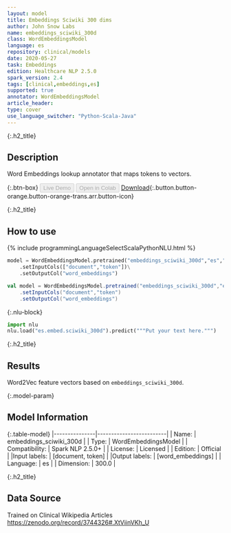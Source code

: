 ```yaml
---
layout: model
title: Embeddings Sciwiki 300 dims
author: John Snow Labs
name: embeddings_sciwiki_300d
class: WordEmbeddingsModel
language: es
repository: clinical/models
date: 2020-05-27
task: Embeddings
edition: Healthcare NLP 2.5.0
spark_version: 2.4
tags: [clinical,embeddings,es]
supported: true
annotator: WordEmbeddingsModel
article_header:
type: cover
use_language_switcher: "Python-Scala-Java"
---
```


{:.h2_title}
## Description
Word Embeddings lookup annotator that maps tokens to vectors.


{:.btn-box}
<button class="button button-orange" disabled>Live Demo</button>
<button class="button button-orange" disabled>Open in Colab</button>
[Download](https://s3.amazonaws.com/auxdata.johnsnowlabs.com/clinical/models/embeddings_sciwiki_300d_es_2.5.0_2.4_1590609454054.zip){:.button.button-orange.button-orange-trans.arr.button-icon}

{:.h2_title}
## How to use 
<div class="tabs-box" markdown="1">

{% include programmingLanguageSelectScalaPythonNLU.html %}

```python
model = WordEmbeddingsModel.pretrained("embeddings_sciwiki_300d","es","clinical/models")\
	.setInputCols(["document","token"])\
	.setOutputCol("word_embeddings")
```

```scala
val model = WordEmbeddingsModel.pretrained("embeddings_sciwiki_300d","es","clinical/models")
	.setInputCols("document","token")
	.setOutputCol("word_embeddings")
```


{:.nlu-block}
```python
import nlu
nlu.load("es.embed.sciwiki_300d").predict("""Put your text here.""")
```

</div>

{:.h2_title}
## Results 
Word2Vec feature vectors based on ``embeddings_sciwiki_300d``.

{:.model-param}
## Model Information

{:.table-model}
|---------------|-------------------------|
| Name:          | embeddings_sciwiki_300d |
| Type:   | WordEmbeddingsModel     |
| Compatibility: | Spark NLP 2.5.0+                  |
| License:       | Licensed                |
| Edition:       | Official              |
|Input labels:        | [document, token]         |
|Output labels:       | [word_embeddings]         |
| Language:      | es                      |
| Dimension:    | 300.0                   |

{:.h2_title}
## Data Source
Trained on Clinical Wikipedia Articles
https://zenodo.org/record/3744326#.XtViinVKh_U